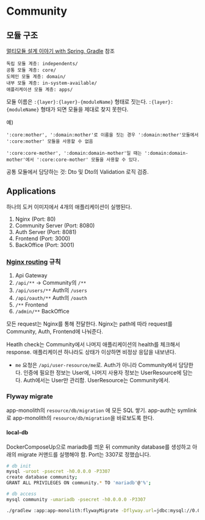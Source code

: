 # Community

## 모듈 구조

[멀티모듈 설계 이야기 with Spring, Gradle](https://woowabros.github.io/study/2019/07/01/multi-module.html) 참조

```
독립 모듈 계층: independents/
공통 모듈 계층: core/
도메인 모듈 계층: domain/
내부 모듈 계층: in-system-available/
애플리케이션 모듈 계층: apps/
```

모듈 이름은 `:{layer}:{layer}-{moduleName}` 형태로 짓는다. `:{layer}:{moduleName}` 형태가 되면 모듈을 제대로 찾지 못한다.

예)

```
':core:mother', ':domain:mother'로 이름을 짓는 경우 ':domain:mother'모듈에서 ':core:mother' 모듈을 사용할 수 없음

':core:core-mother', ':domain:domain-mother'일 때는 ':domain:domain-mother'에서 ':core:core-mother' 모듈을 사용할 수 있다.
```

공통 모듈에서 담당하는 것: Dto 및 Dto의 Validation 로직 검증.

## Applications

하나의 도커 이미지에서 4개의 애플리케이션이 실행된다.

1. Nginx (Port: 80)
2. Community Server (Port: 8080)
3. Auth Server (Port: 8081)
4. Frontend (Port: 3000)
5. BackOffice (Port: 3001)

### [Nginx routing](https://gist.github.com/soheilhy/8b94347ff8336d971ad0) 규칙 

1. Api Gateway
2. `/api/**` ->  Community의 `/**`
3. `/api/users/**` Auth의 `/users`
4. `/api/oauth/**` Auth의 `/oauth`
5. `/**` Frontend
6. `/admin/**` BackOffice

모든 request는 Nginx를 통해 전달한다. Nginx는 path에 따라 request를 Community, Auth, Frontend에 나눠준다.

Heatlh check는 Community에서 나머지 애플리케이션의 health를 체크해서 response. 애플리케이션 하나라도 상태가 이상하면 비정상 응답을 내보낸다.

* `me` 요청은 `/api/user-resource/me`로. Auth가 아니라 Community에서 담당한다. 인증에 필요한 정보는 User에, 나머지 사용자 정보는 UserResource에 담는다. Auth에서는 User만 관리함. UserResource는 Community에서.

### Flyway migrate

app-monolith의 `resource/db/migration` 에 모든 SQL 쌓기. app-auth는 symlink로 app-monolith의 `resource/db/migration`을 바로보도록 한다. 

#### local-db
DockerComposeUp으로 mariadb를 띄운 뒤 community database를 생성하고 아래의 migrate 커맨드를 실행해야 함. Port는 3307로 정했습니다.

```bash
# db init
mysql -uroot -psecret -h0.0.0.0 -P3307
create database community;
GRANT ALL PRIVILEGES ON community.* TO 'mariadb'@'%';
```

```bash
# db access
mysql community -umariadb -psecret -h0.0.0.0 -P3307
```

```bash
./gradlew :app:app-monolith:flywayMigrate -Dflyway.url=jdbc:mysql://0.0.0.0:3307/community -Dflyway.user=mariadb -Dflyway.password=secret
```
